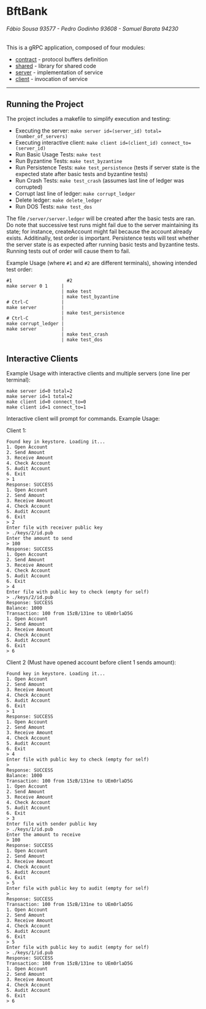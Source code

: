 # BftBank
###### Fábio Sousa 93577 -  Pedro Godinho 93608 - Samuel Barata 94230

This is a gRPC application, composed of four modules:
- [contract](contract/) - protocol buffers definition
- [shared](shared/) - library for shared code
- [server](server/) - implementation of service
- [client](client/) - invocation of service

----

## Running the Project

The project includes a makefile to simplify execution and testing:

 - Executing the server: `make server id=(server_id) total=(number_of_servers)`
 - Executing interactive client: `make client id=(client_id) connect_to=(server_id)`
 - Run Basic Usage Tests: `make test`
 - Run Byzantine Tests: `make test_byzantine`
 - Run Persistence Tests: `make test_persistence` (tests if server state is the expected state after basic tests and byzantine tests)
 - Run Crash Tests: `make test_crash` (assumes last line of ledger was corrupted)
 - Corrupt last line of ledger: `make corrupt_ledger`
 - Delete ledger: `make delete_ledger`
 - Run DOS Tests: `make test_dos`

The file `/server/server.ledger` will be created after the basic tests are ran.
Do note that successive test runs might fail due to the server maintaining its state; for instance, createAccount might fail because the account already exists.
Additinally, test order is important. Persistence tests will test whether the server state is as expected after running basic tests and byzantine tests. Running tests out of order will cause them to fail. 

Example Usage (where `#1` and `#2` are different terminals), showing intended test order:

```
#1                    #2
make server 0 1     |
                    | make test
                    | make test_byzantine
# Ctrl-C            |
make server         | 
                    | make test_persistence
# Ctrl-C            |
make corrupt_ledger | 
make server         | 
                    | make test_crash
                    | make test_dos
```


## Interactive Clients

Example Usage with interactive clients and multiple servers (one line per terminal):
```
make server id=0 total=2
make server id=1 total=2
make client id=0 connect_to=0
make client id=1 connect_to=1
```

Interactive client will prompt for commands. Example Usage:

Client 1:
```
Found key in keystore. Loading it...
1. Open Account
2. Send Amount
3. Receive Amount
4. Check Account
5. Audit Account
6. Exit
> 1
Response: SUCCESS
1. Open Account
2. Send Amount
3. Receive Amount
4. Check Account
5. Audit Account
6. Exit
> 2
Enter file with receiver public key
> ./keys/2/id.pub
Enter the amount to send
> 100
Response: SUCCESS
1. Open Account
2. Send Amount
3. Receive Amount
4. Check Account
5. Audit Account
6. Exit
> 4
Enter file with public key to check (empty for self)
> ./keys/2/id.pub
Response: SUCCESS
Balance: 1000
Transaction: 100 from 15zB/131ne to UEm0rlaD5G
1. Open Account
2. Send Amount
3. Receive Amount
4. Check Account
5. Audit Account
6. Exit
> 6
```

Client 2 (Must have opened account before client 1 sends amount): 
```
Found key in keystore. Loading it...
1. Open Account
2. Send Amount
3. Receive Amount
4. Check Account
5. Audit Account
6. Exit
> 1
Response: SUCCESS
1. Open Account
2. Send Amount
3. Receive Amount
4. Check Account
5. Audit Account
6. Exit
> 4
Enter file with public key to check (empty for self)
>
Response: SUCCESS
Balance: 1000
Transaction: 100 from 15zB/131ne to UEm0rlaD5G
1. Open Account
2. Send Amount
3. Receive Amount
4. Check Account
5. Audit Account
6. Exit
> 3
Enter file with sender public key
> ./keys/1/id.pub
Enter the amount to receive
> 100
Response: SUCCESS
1. Open Account
2. Send Amount
3. Receive Amount
4. Check Account
5. Audit Account
6. Exit
> 5
Enter file with public key to audit (empty for self)
>
Response: SUCCESS
Transaction: 100 from 15zB/131ne to UEm0rlaD5G
1. Open Account
2. Send Amount
3. Receive Amount
4. Check Account
5. Audit Account
6. Exit
> 5
Enter file with public key to audit (empty for self)
> ./keys/1/id.pub
Response: SUCCESS
Transaction: 100 from 15zB/131ne to UEm0rlaD5G
1. Open Account
2. Send Amount
3. Receive Amount
4. Check Account
5. Audit Account
6. Exit
> 6
```